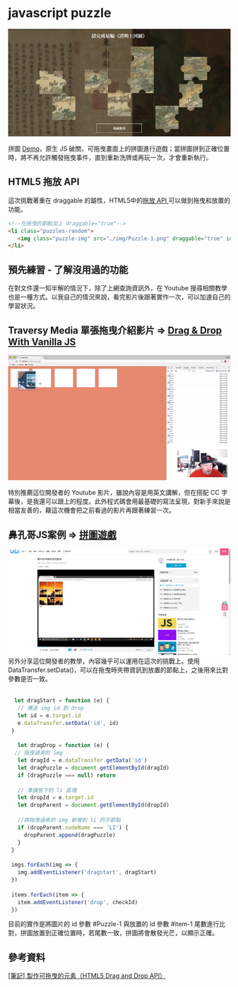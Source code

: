 # javascript puzzle
 ![image]( https://github.com/HuiyuLiz/js-puzzle/blob/master/img/screenshot.jpg)  
 
拼圖 <a href="https://huiyuliz.github.io/js-puzzle/" target="_blank">Demo</a>，原生 JS 破關，可拖曳畫面上的拼圖進行遊戲；當拼圖拼到正確位置時，將不再允許觸發拖曳事件，直到重新洗牌或再玩一次，才會重新執行。  

  ## HTML5 拖放 API
  這次挑戰著重在 draggable 的屬性，HTML5中的<a href="https://developer.mozilla.org/zh-TW/docs/Web/API/HTML_Drag_and_Drop_API" target="_blank">拖放 API </a>可以做到拖曳和放置的功能。  
  ```html
<!--在拖曳的節點加上 draggable="true"-->
<li class="puzzles-random">
     <img class="puzzle-img" src="./img/Puzzle-1.png" draggable="true" id="Puzzle-1">
</li>  
 
```   
  ## 預先練習 - 了解沒用過的功能  
  
在對文件還一知半解的情況下，除了上網查詢資訊外，在 Youtube 搜尋相關教學也是一種方式。以我自己的情況來說，看完影片後跟著實作一次，可以加速自己的學習狀況。  
    
  ## Traversy Media 單張拖曳介紹影片 ⇒ <a href="https://www.youtube.com/watch?v=C22hQKE_32c" target="_blank">Drag & Drop With Vanilla JS
</a>    
 
  ![image]( https://github.com/HuiyuLiz/js-puzzle/blob/master/img/screenshot3.jpg)

  特別推薦這位開發者的 Youtube 影片，雖說內容是用英文講解，但在搭配 CC 字幕後，是我還可以跟上的程度。此外程式碼會用最基礎的寫法呈現，對新手來說是相當友善的，藉這次機會把之前看過的影片再跟著練習一次。  
  
  
  
## 鼻孔哥JS案例  ⇒ <a href="https://www.bilibili.com/video/av43463663/?p=1" target="_blank">拼圖遊戲</a>   
  ![image]( https://github.com/HuiyuLiz/js-puzzle/blob/master/img/screenshot2.jpg)  
  另外分享這位開發者的教學，內容幾乎可以運用在這次的挑戰上。使用DataTransfer.setData()，可以在拖曳時夾帶資訊到放置的節點上，之後用來比對參數是否一致。  
  
 ```js

   let dragStart = function (e) {
    // 傳送 img id 到 drop
    let id = e.target.id
    e.dataTransfer.setData('id', id)
  }
  
    let dragDrop = function (e) {
   // 拖曳過來的 img
    let dragId = e.dataTransfer.getData('id')
    let dragPuzzle = document.getElementById(dragId)
    if (dragPuzzle === null) return

    // 準備放下的 li 區塊 
    let dropId = e.target.id
    let dropParent = document.getElementById(dropId)
    
    //將拖曳過來的 img 新增到 li 的子節點
    if (dropParent.nodeName === 'LI') {
      dropParent.append(dragPuzzle)
    }
  }
  
  imgs.forEach(img => {
    img.addEventListener('dragstart', dragStart)
  })
  
  items.forEach(item => {
    item.addEventListener('drop', checkId)
  })  

 ```  
 目前的實作是將圖片的 id 參數 #Puzzle-1 與放置的 id 參數 #item-1 尾數進行比對，拼圖放置到正確位置時，若尾數一致，拼圖將會散發光芒，以顯示正確。  
 
 ##  參考資料  
   <a href="https://pjchender.blogspot.com/2017/08/html5-drag-and-drop-api.html" target="_blank">[筆記] 製作可拖曳的元素（HTML5 Drag and Drop API）</a>  

 
